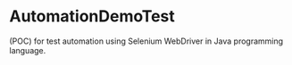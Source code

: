 # AutomationDemoTest
(POC) for test automation using Selenium WebDriver in Java programming language.
